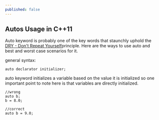 ```yaml
---
published: false
---
```

## Autos Usage in C++11

Auto keyword is probably one of the key words that staunchly uphold the [DRY - Don't Repeat Yourself](https://en.wikipedia.org/wiki/Don%27t_repeat_yourself)principle. Here are the ways to use auto and best and worst case scenarios for it.

general syntax:
```
auto declarator initializer;
```

auto keyword initializes a variable based on the value it is initialized so one important point to note here is that variables are directly initialized. 
```
//wrong
auto b;
b = 8.0;

//correct
auto b = 9.0;
```


